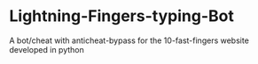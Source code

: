 # Lightning-Fingers-typing-Bot
A bot/cheat with anticheat-bypass for the 10-fast-fingers website developed in python
